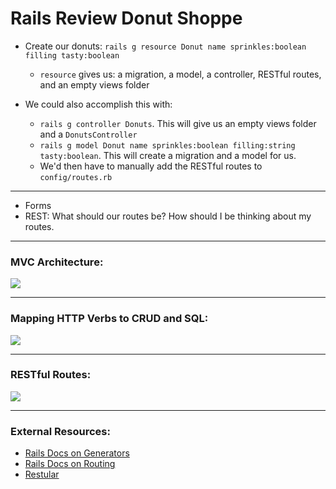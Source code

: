 # Rails Review Donut Shoppe

- Create our donuts: `rails g resource Donut name sprinkles:boolean filling tasty:boolean`

  - `resource` gives us: a migration, a model, a controller, RESTful routes, and an empty views folder

- We could also accomplish this with:
  - `rails g controller Donuts`. This will give us an empty views folder and a `DonutsController`
  - `rails g model Donut name sprinkles:boolean filling:string tasty:boolean`. This will create a migration and a model
    for us.
  - We'd then have to manually add the RESTful routes to `config/routes.rb`

---

- Forms
- REST: What should our routes be? How should I be thinking about my routes.

---

### MVC Architecture:

![](https://github.com/learn-co-students/nyc-web-080618/raw/master/18-REST-review-donut-shoppe/mvc_request.jpg)

---

### Mapping HTTP Verbs to CRUD and SQL:

![](https://github.com/learn-co-students/nyc-web-080618/raw/master/18-REST-review-donut-shoppe/http_crud.jpg)

---

### RESTful Routes:

![](https://github.com/learn-co-students/nyc-web-080618/raw/master/18-REST-review-donut-shoppe/RESTful_routes.png)

---

### External Resources:

- [Rails Docs on Generators](https://guides.rubyonrails.org/command_line.html#rails-generate)
- [Rails Docs on Routing](https://guides.rubyonrails.org/routing.html#resource-routing-the-rails-default)
- [Restular](http://www.restular.com/)
